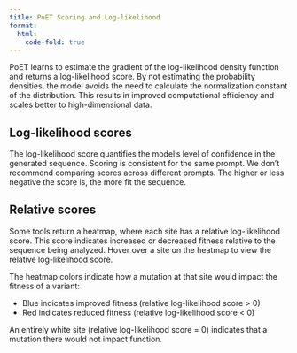 ```yaml
---
title: PoET Scoring and Log-likelihood
format:
  html:
    code-fold: true
---
```


PoET learns to estimate the gradient of the log-likelihood density function and returns a log-likelihood score. By not estimating the probability densities, the model avoids the need to calculate the normalization constant of the distribution. This results in improved computational efficiency and scales better to high-dimensional data. 

## Log-likelihood scores
The log-likelihood score quantifies the model’s level of confidence in the generated sequence. 
Scoring is consistent for the same prompt. We don’t recommend comparing scores across different prompts. The higher or less negative the score is, the more fit the sequence.

## Relative scores
Some tools return a heatmap, where each site has a relative log-likelihood score. This score indicates increased or decreased fitness relative to the sequence being analyzed. Hover over a site on the heatmap to view the relative log-likelihood score.

The heatmap colors indicate how a mutation at that site would impact the fitness of a variant:

- Blue indicates improved fitness (relative log-likelihood score > 0)
- Red indicates reduced fitness (relative log-likelihood score < 0) 

An entirely white site (relative log-likelihood score = 0) indicates that a mutation there would not impact function.

